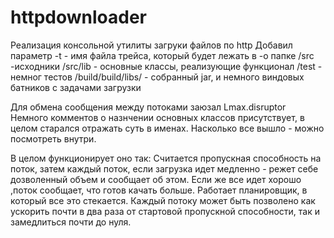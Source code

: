 # httpdownloader
Реализация консольной утилиты загруки файлов по http
Добавил параметр -t - имя файла трейса, который будет лежать в -o папке
/src -исходники
/src/lib - основные классы, реализующие функционал
/test - немног тестов
/build/build/libs/ - собранный jar, и немного виндовых батников с задачами загрузки

Для обмена сообщения между потоками заюзал Lmax.disruptor
Немного комментов о назнчении основных классов присутствует, в целом старался отражать суть в именах. Насколько все вышло - можно посмотреть внутри.

В целом функционирует оно так:
Считается пропускная способность на поток, затем каждый поток, если загрузка идет медленно - режет себе дозволенный объем и сообщает об этом.
Если же все идет хорошо ,поток сообщает, что готов качать больше.
Работает планировщик, в который все это стекается.
Каждый потоку может быть позволено как ускорить почти в два раза от стартовой пропускной способности, так и замедлиться почти до нуля.
